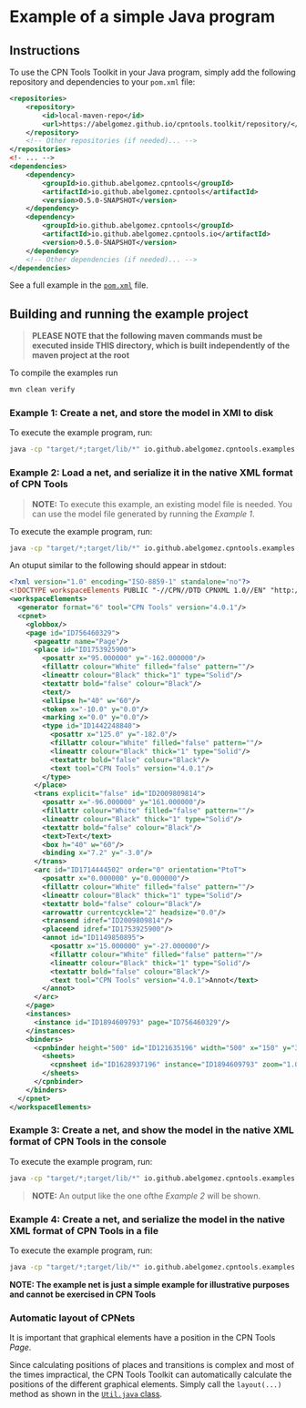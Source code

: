 # Example of a simple Java program

## Instructions

To use the CPN Tools Toolkit in your Java program, simply add the following repository and dependencies to your `pom.xml` file:

```xml
<repositories>
    <repository>
        <id>local-maven-repo</id>
        <url>https://abelgomez.github.io/cpntools.toolkit/repository/</url>
    </repository>
    <!-- Other repositories (if needed)... -->
</repositories>
<!- ... -->
<dependencies>
    <dependency>
        <groupId>io.github.abelgomez.cpntools</groupId>
        <artifactId>io.github.abelgomez.cpntools</artifactId>
        <version>0.5.0-SNAPSHOT</version>
    </dependency>
    <dependency>
        <groupId>io.github.abelgomez.cpntools</groupId>
        <artifactId>io.github.abelgomez.cpntools.io</artifactId>
        <version>0.5.0-SNAPSHOT</version>
    </dependency>
    <!-- Other dependencies (if needed)... -->
</dependencies>
```

See a full example in the [`pom.xml`](pom.xml) file.

## Building and running the example project

> **PLEASE NOTE that the following maven commands must be executed inside THIS directory, which is built independently of the maven project at the root**

To compile the examples run

```bash
mvn clean verify
```

### Example 1: Create a net, and store the model in XMI to disk

To execute the example program, run:

```bash
java -cp "target/*;target/lib/*" io.github.abelgomez.cpntools.examples.simplejava.SaveModelExample model.xmi
```

### Example 2: Load a net, and serialize it in the native XML format of CPN Tools

> **NOTE:** To execute this example, an existing model file is needed. You can use the model file generated by running the _Example 1_.

To execute the example program, run:

```bash
java -cp "target/*;target/lib/*" io.github.abelgomez.cpntools.examples.simplejava.LoadModelExample model.xmi
```

An otuput similar to the following should appear in stdout:

```xml
<?xml version="1.0" encoding="ISO-8859-1" standalone="no"?>
<!DOCTYPE workspaceElements PUBLIC "-//CPN//DTD CPNXML 1.0//EN" "http://cpntools.org/DTD/6/cpn.dtd">
<workspaceElements>
  <generator format="6" tool="CPN Tools" version="4.0.1"/>
  <cpnet>
    <globbox/>
    <page id="ID756460329">
      <pageattr name="Page"/>
      <place id="ID1753925900">
        <posattr x="95.000000" y="-162.000000"/>
        <fillattr colour="White" filled="false" pattern=""/>
        <lineattr colour="Black" thick="1" type="Solid"/>
        <textattr bold="false" colour="Black"/>
        <text/>
        <ellipse h="40" w="60"/>
        <token x="-10.0" y="0.0"/>
        <marking x="0.0" y="0.0"/>
        <type id="ID1442248840">
          <posattr x="125.0" y="-182.0"/>
          <fillattr colour="White" filled="false" pattern=""/>
          <lineattr colour="Black" thick="1" type="Solid"/>
          <textattr bold="false" colour="Black"/>
          <text tool="CPN Tools" version="4.0.1"/>
        </type>
      </place>
      <trans explicit="false" id="ID2009809814">
        <posattr x="-96.000000" y="161.000000"/>
        <fillattr colour="White" filled="false" pattern=""/>
        <lineattr colour="Black" thick="1" type="Solid"/>
        <textattr bold="false" colour="Black"/>
        <text>Text</text>
        <box h="40" w="60"/>
        <binding x="7.2" y="-3.0"/>
      </trans>
      <arc id="ID1714444502" order="0" orientation="PtoT">
        <posattr x="0.000000" y="0.000000"/>
        <fillattr colour="White" filled="false" pattern=""/>
        <lineattr colour="Black" thick="1" type="Solid"/>
        <textattr bold="false" colour="Black"/>
        <arrowattr currentcyckle="2" headsize="0.0"/>
        <transend idref="ID2009809814"/>
        <placeend idref="ID1753925900"/>
        <annot id="ID1149850895">
          <posattr x="15.000000" y="-27.000000"/>
          <fillattr colour="White" filled="false" pattern=""/>
          <lineattr colour="Black" thick="1" type="Solid"/>
          <textattr bold="false" colour="Black"/>
          <text tool="CPN Tools" version="4.0.1">Annot</text>
        </annot>
      </arc>
    </page>
    <instances>
      <instance id="ID1894609793" page="ID756460329"/>
    </instances>
    <binders>
      <cpnbinder height="500" id="ID121635196" width="500" x="150" y="30">
        <sheets>
          <cpnsheet id="ID1628937196" instance="ID1894609793" zoom="1.0"/>
        </sheets>
      </cpnbinder>
    </binders>
  </cpnet>
</workspaceElements>
```

### Example 3: Create a net, and show the model in the native XML format of CPN Tools in the console

To execute the example program, run:

```bash
java -cp "target/*;target/lib/*" io.github.abelgomez.cpntools.examples.simplejava.SerializeExample
```

> **NOTE:** An output like the one ofthe _Example 2_ will be shown.

### Example 4: Create a net, and serialize the model in the native XML format of CPN Tools in a file

To execute the example program, run:

```bash
java -cp "target/*;target/lib/*" io.github.abelgomez.cpntools.examples.simplejava.SaveFileExample model.cpn
```

**NOTE: The example net is just a simple example for illustrative purposes and cannot be exercised in CPN Tools**

### Automatic layout of CPNets

It is important that graphical elements have a position in the CPN Tools _Page_.

Since calculating positions of places and transitions is complex and most of the times impractical, the CPN Tools Toolkit can automatically calculate the positions of the different graphical elements. Simply call the `layout(...)` method as shown in the [`Util.java` class](src/main/java/io/github/abelgomez/cpntools/examples/simplejava/Util.java).